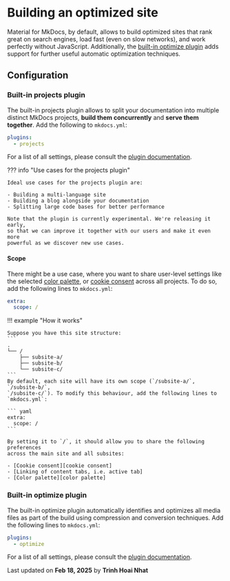 # Building an optimized site

Material for MkDocs, by default, allows to build optimized sites that rank great
on search engines, load fast (even on slow networks), and work perfectly without
JavaScript. Additionally, the [built-in optimize plugin] adds support for
further useful automatic optimization techniques.

  [built-in optimize plugin]: #built-in-optimize-plugin

## Configuration

### Built-in projects plugin

<!-- md:sponsors -->
<!-- md:version insiders-4.38.0 -->
<!-- md:plugin [projects] – built-in -->
<!-- md:flag experimental -->

The built-in projects plugin allows to split your documentation into multiple
distinct MkDocs projects, __build them concurrently__ and
__serve them together__. Add the following to `mkdocs.yml`:

``` yaml
plugins:
  - projects
```

For a list of all settings, please consult the [plugin documentation].

  [projects]: ../plugins/projects.md
  [plugin documentation]: ../plugins/projects.md

??? info "Use cases for the projects plugin"

    Ideal use cases for the projects plugin are:

    - Building a multi-language site
    - Building a blog alongside your documentation
    - Splitting large code bases for better performance

    Note that the plugin is currently experimental. We're releasing it early,
    so that we can improve it together with our users and make it even more
    powerful as we discover new use cases.

#### Scope

<!-- md:version 8.0.0 -->
<!-- md:default none -->

There might be a use case, where you want to share user-level settings like
the selected [color palette], or [cookie consent] across all projects. To do
so, add the following lines to `mkdocs.yml`:

``` yaml
extra:
  scope: /
```

!!! example "How it works"

    Suppose you have this site structure:
    ```
    .
    └── /
        ├── subsite-a/
        ├── subsite-b/
        └── subsite-c/
    ```
    By default, each site will have its own scope (`/subsite-a/`, `/subsite-b/`,
    `/subsite-c/`). To modify this behaviour, add the following lines to
    `mkdocs.yml`:

    ``` yaml
    extra:
      scope: /
    ```

    By setting it to `/`, it should allow you to share the following preferences
    across the main site and all subsites:

    - [Cookie consent][cookie consent]
    - [Linking of content tabs, i.e. active tab]
    - [Color palette][color palette]

  [Scope support]: https://github.com/squidfunk/mkdocs-material/releases/tag/8.0.0
  [cookie consent]: ../setup/ensuring-data-privacy.md#cookie-consent
  [Linking of content tabs, i.e. active tab]: ../reference/content-tabs.md
  [color palette]: ../setup/changing-the-colors.md#color-palette

### Built-in optimize plugin

<!-- md:sponsors -->
<!-- md:version insiders-4.29.0 -->
<!-- md:plugin [optimize] – built-in -->
<!-- md:flag experimental -->

The built-in optimize plugin automatically identifies and optimizes all media
files as part of the build using compression and conversion techniques. Add
the following lines to `mkdocs.yml`:

``` yaml
plugins:
  - optimize
```

For a list of all settings, please consult the [plugin documentation][optimize].

  [optimize]: ../plugins/optimize.md




<div class="last-updated">Last updated on <strong>Feb 18, 2025</strong> by <strong>Trinh Hoai Nhat</strong></div>

